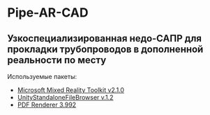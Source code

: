 # Pipe-AR-CAD

Узкоспециализированная недо-САПР для прокладки трубопроводов в дополненной реальности по месту
----------------------------------------------------------------------------------------------

 
Используемые пакеты:
- [Microsoft Mixed Reality Toolkit v2.1.0](https://github.com/Microsoft/MixedRealityToolkit-Unity/releases)
- [UnityStandaloneFileBrowser v.1.2](https://github.com/gkngkc/UnityStandaloneFileBrowser/releases)
- [PDF Renderer 3.992](https://drive.google.com/open?id=1ck-2h4y4_5hRp_Z7PTBBkYlVsp20eCAV)
